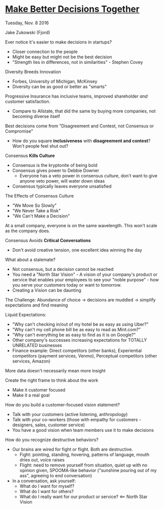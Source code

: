 # [Make Better Decisions Together](https://qconsf.com/sf2016/presentation/make-better-decisions-together)

Tuesday, Nov. 8 2016

Jake Zukowski (Fjord)

Ever notice it's easier to make decisions in startups?
* Closer connection to the people
* Might be easy but might not be the best decision
* "Strength lies in differences, not in similarities" - Stephen Covey

Diversity Breeds Innovation
* Forbes, University of Michigan, McKinsey
* Diversity can be as good or better as "smarts"

Progressive Insurance has inclusive teams, improved shareholder _and_ customer satisfaction.
* Compare to Allstate, that did the same by buying more companies, not becoming diverse itself

Best decisions come from "Disagreement and Contest, not Consensus or Compromise"
* How do you square __inclusiveness__ with __disagreement and contest__? Won't people feel shut out?

Consensus __Kills Culture__
* Consensus is the kryptonite of being bold
* Consensus gives power to Debbie Downer
  * Everyone has a veto power in consensus culture, don't want to give anyone veto power, will water down ideas
* Consensus typically leaves everyone unsatisfied

The Effects of Consensus Culture
* "We Move So Slowly"
* "We Never Take a Risk"
* "We Can't Make a Decision"

At a small company, everyone is on the same wavelength. This won't scale as the company does.

Consensus Avoids __Critical Conversations__
* Don't avoid creative tension, one excellent idea winning the day

What about a stalemate?
* Not consensus, but a decision cannot be reached
* You need a "North Star Vision" - A vision of your company's product or service that enables your employees to see your "noble purpose" - how you serve your customers today or want to tomorrow.
* Creating a Vision can be daunting

The Challenge: Abundance of choice -> decisions are muddled -> simplify expectations and find meaning

Liquid Expectations:
* "Why can't checking in/out of my hotel be as easy as using Uber?"
* "Why can't my cell phone bill be as easy to read as Mint.com?"
* "Why can't everything be as easy to find as it is on Google?"
* Other company's successes increasing expectations for TOTALLY UNRELATED businesses
* Finance example: Direct competitors (other banks), Experiential competitors (payment services, Venmo), Perceptual competitors (other services, Amazon)

More data doesn't necessarily mean more insight

Create the right frame to think about the work
* Make it customer focused
* Make it a real goal

How do you build a customer-focused vision statement?
* Talk with your customers (active listening, anthropology)
* Talk with your co-workers (those with empathy for customers - designers, sales, customer service)
* You have a good vision when team members use it to make decisions

How do you recognize destructive behaviors?
* Our brains are wired for fight or flight. Both are destructive.
  * Fight: pointing, standing, hovering, patterns of language, mouth dries out, voice raises
  * Flight: need to remove yourself from situation, quiet up with no opinion given, SPOOMA-like behavior ("sunshine pouring out of my ass", agreeing to end conversation)
* In a conversation, ask yourself:
  * What do I want for myself?
  * What do I want for others?
  * What do I really want for our product or service? <== North Star Vision
